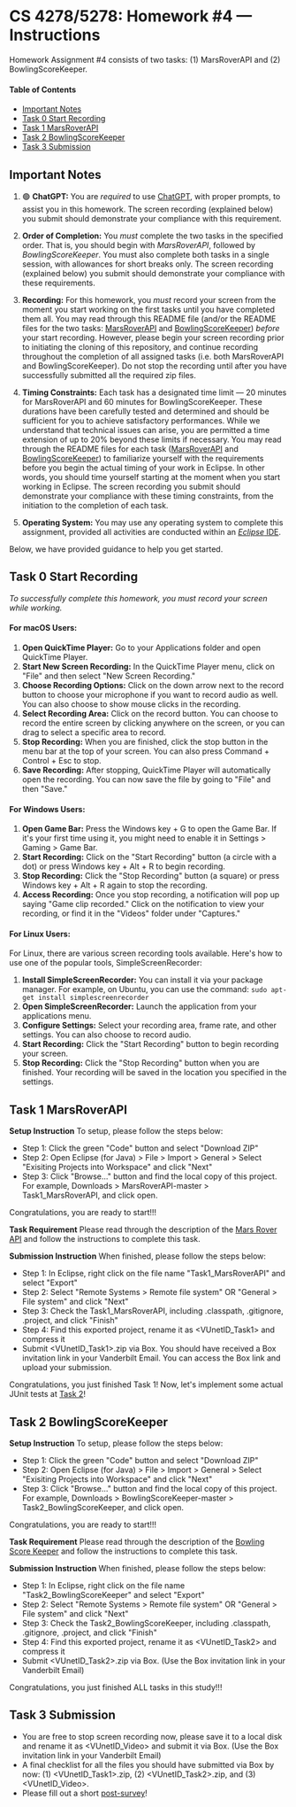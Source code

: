 # CS 4278/5278: Homework #4 — Instructions

Homework Assignment #4 consists of two tasks: (1) MarsRoverAPI and (2) BowlingScoreKeeper. 

#### Table of Contents
* [Important Notes](#important-notes)
* [Task 0 Start Recording](#task-0-start-recording)
* [Task 1 MarsRoverAPI](#task-1-marsroverapi)
* [Task 2 BowlingScoreKeeper](#task-2-bowlingscorekeeper)
* [Task 3 Submission](#task-3-submission)

## Important Notes

1. 🟢 **ChatGPT:** You are *required* to use [ChatGPT](https://chat.openai.com/), with proper prompts, to assist you in this homework. The screen recording (explained below) you submit should demonstrate your compliance with this requirement.

1. **Order of Completion:** You *must* complete the two tasks in the specified order. That is, you should begin with *MarsRoverAPI*, followed by *BowlingScoreKeeper*. You must also complete both tasks in a single session, with allowances for short breaks only. The screen recording (explained below) you submit should demonstrate your compliance with these requirements.

1. **Recording:** For this homework, you *must* record your screen from the moment you start working on the first tasks until you have completed them all. You may read through this README file (and/or the README files for the two tasks: [MarsRoverAPI](https://github.com/largehappygroup/HW4-G3/blob/main/Task1_MarsRoverAPI/README.md) and [BowlingScoreKeeper](https://github.com/largehappygroup/HW4-G3/blob/main/Task2_BowlingScoreKeeper/README.md)) *before* your start recording. However, please begin your screen recording prior to initiating the cloning of this repository, and continue recording throughout the completion of all assigned tasks (i.e. both MarsRoverAPI and BowlingScoreKeeper). Do not stop the recording until after you have successfully submitted all the required zip files.

1. **Timing Constraints:** Each task has a designated time limit — 20 minutes for MarsRoverAPI and 60 minutes for BowlingScoreKeeper. These durations have been carefully tested and determined and should be sufficient for you to achieve satisfactory performances. While we understand that technical issues can arise, you are permitted a time extension of up to 20% beyond these limits if necessary. You may read through the README files for each task ([MarsRoverAPI](https://github.com/largehappygroup/HW4-G3/blob/main/Task1_MarsRoverAPI/README.md) and [BowlingScoreKeeper](https://github.com/largehappygroup/HW4-G3/blob/main/Task2_BowlingScoreKeeper/README.md)) to familiarize yourself with the requirements before you begin the actual timing of your work in Eclipse. In other words, you should time yourself starting at the moment when you start working in Eclipse. The screen recording you submit should demonstrate your compliance with these timing constraints, from the initiation to the completion of each task.


1. **Operating System:** You may use any operating system to complete this assignment, provided all activities are conducted within an [*Eclipse* IDE](https://github.com/largehappygroup/HW4-G3/blob/main/eclipse.md).

Below, we have provided guidance to help you get started.





## Task 0 Start Recording

*To successfully complete this homework, you must record your screen while working.*

#### For macOS Users:

1. **Open QuickTime Player:** Go to your Applications folder and open QuickTime Player.
2. **Start New Screen Recording:** In the QuickTime Player menu, click on "File" and then select "New Screen Recording."
3. **Choose Recording Options:** Click on the down arrow next to the record button to choose your microphone if you want to record audio as well. You can also choose to show mouse clicks in the recording.
4. **Select Recording Area:** Click on the record button. You can choose to record the entire screen by clicking anywhere on the screen, or you can drag to select a specific area to record.
5. **Stop Recording:** When you are finished, click the stop button in the menu bar at the top of your screen. You can also press Command + Control + Esc to stop.
6. **Save Recording:** After stopping, QuickTime Player will automatically open the recording. You can now save the file by going to "File" and then "Save."

#### For Windows Users:

1. **Open Game Bar:** Press the Windows key + G to open the Game Bar. If it's your first time using it, you might need to enable it in Settings > Gaming > Game Bar.
2. **Start Recording:** Click on the "Start Recording" button (a circle with a dot) or press Windows key + Alt + R to begin recording.
3. **Stop Recording:** Click the "Stop Recording" button (a square) or press Windows key + Alt + R again to stop the recording.
4. **Access Recording:** Once you stop recording, a notification will pop up saying "Game clip recorded." Click on the notification to view your recording, or find it in the "Videos" folder under "Captures."

#### For Linux Users:

For Linux, there are various screen recording tools available. Here's how to use one of the popular tools, SimpleScreenRecorder:

1. **Install SimpleScreenRecorder:** You can install it via your package manager. For example, on Ubuntu, you can use the command: `sudo apt-get install simplescreenrecorder`
2. **Open SimpleScreenRecorder:** Launch the application from your applications menu.
3. **Configure Settings:** Select your recording area, frame rate, and other settings. You can also choose to record audio.
4. **Start Recording:** Click the "Start Recording" button to begin recording your screen.
5. **Stop Recording:** Click the "Stop Recording" button when you are finished. Your recording will be saved in the location you specified in the settings.

## Task 1 MarsRoverAPI

**Setup Instruction**
To setup, please follow the steps below:

- Step 1: Click the green "Code" button and select "Download ZIP"
- Step 2: Open Eclipse (for Java) > File > Import > General > Select "Exisiting Projects into Workspace" and click "Next"
- Step 3: Click "Browse..." button and find the local copy of this project. For example, Downloads > MarsRoverAPI-master > Task1_MarsRoverAPI, and click open.

Congratulations, you are ready to start!!! 

**Task Requirement**
Please read through the description of the [Mars Rover API](https://github.com/largehappygroup/HW4-G3/blob/main/Task1_MarsRoverAPI/README.md) and follow the instructions to complete this task. 

**Submission Instruction**
When finished, please follow the steps below:

- Step 1: In Eclipse, right click on the file name "Task1_MarsRoverAPI" and select "Export"
- Step 2: Select "Remote Systems > Remote file system" OR "General > File system"
and click "Next"
- Step 3: Check the Task1_MarsRoverAPI, including .classpath, .gitignore, .project, and click "Finish"
- Step 4: Find this exported project, rename it as <VUnetID_Task1> and compress it
- Submit <VUnetID_Task1>.zip via Box. You should have received a Box invitation link in your Vanderbilt Email. You can access the Box link and upload your submission.

Congratulations, you just finished Task 1! Now, let's implement some actual JUnit tests at [Task 2](https://github.com/largehappygroup/HW4-G3/tree/main/Task2_BowlingScoreKeeper)!

## Task 2 BowlingScoreKeeper

**Setup Instruction**
To setup, please follow the steps below:

- Step 1: Click the green "Code" button and select "Download ZIP"
- Step 2: Open Eclipse (for Java) > File > Import > General > Select "Exisiting Projects into Workspace" and click "Next"
- Step 3: Click "Browse..." button and find the local copy of this project. For example, Downloads > BowlingScoreKeeper-master > Task2_BowlingScoreKeeper, and click open.

Congratulations, you are ready to start!!! 

**Task Requirement**
Please read through the description of the [Bowling Score Keeper](https://github.com/largehappygroup/HW4-G3/blob/main/Task2_BowlingScoreKeeper/README.md) and follow the instructions to complete this task. 

**Submission Instruction**
When finished, please follow the steps below:

- Step 1: In Eclipse, right click on the file name "Task2_BowlingScoreKeeper" and select "Export"
- Step 2: Select "Remote Systems > Remote file system" OR "General > File system"
and click "Next"
- Step 3: Check the Task2_BowlingScoreKeeper, including .classpath, .gitignore, .project, and click "Finish"
- Step 4: Find this exported project, rename it as <VUnetID_Task2> and compress it
- Submit <VUnetID_Task2>.zip via Box. (Use the Box invitation link in your Vanderbilt Email)

Congratulations, you just finished ALL tasks in this study!!! 

## Task 3 Submission
- You are free to stop screen recording now, please save it to a local disk and rename it as <VUnetID_Video> and submit it via Box. (Use the Box invitation link in your Vanderbilt Email)
- A final checklist for all the files you should have submitted via Box by now: (1) <VUnetID_Task1>.zip, (2) <VUnetID_Task2>.zip, and (3) <VUnetID_Video>.
- Please fill out a short [post-survey](https://forms.gle/KxmeYFniYkvUq9LD6)!
